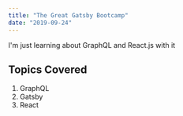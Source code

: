 ```yaml
---
title: "The Great Gatsby Bootcamp"
date: "2019-09-24"
---
```


I'm just learning about GraphQL and React.js with it

## Topics Covered

1. GraphQL
2. Gatsby
3. React